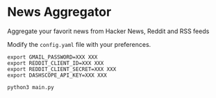 # News Aggregator

Aggregate your favorit news from Hacker News, Reddit and RSS feeds

Modify the `config.yaml` file with your preferences.

```
export GMAIL_PASSWORD=XXX XXX
export REDDIT_CLIENT_ID=XXX XXX
export REDDIT_CLIENT_SECRET=XXX XXX
export DASHSCOPE_API_KEY=XXX XXX

python3 main.py
```
